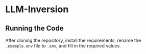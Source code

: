 # LLM-Inversion





## Running the Code

After cloning the repository, install the requirements, rename the `.example.env` file to `.env`, and fill in the required values.
